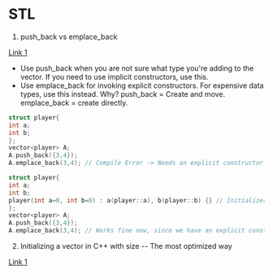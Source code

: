 # STL

1. push_back vs emplace_back

[Link 1](https://abseil.io/tips/112)
- Use push_back when you are not sure what type you're adding to the vector. If you need to use implicit constructors, use this.
- Use emplace_back for invoking explicit constructors. For expensive data types, use this instead. Why? push_back = Create and move. emplace_back = create directly. 

```C++
struct player{
int a; 
int b;
};
vector<player> A;
A.push_back({3,4});
A.emplace_back(3,4); // Compile Error -> Needs an explicit constructor to work on. 
 ``` 
 ```C++
struct player{
int a; 
int b;
player(int a=0, int b=0) : a(player::a), b(player::b) {} // Initializer List
};
vector<player> A;
A.push_back({3,4});
A.emplace_back(3,4); // Works fine now, since we have an explicit constructor
 ``` 
 
 


2. Initializing a vector in C++ with size -- The most optimized way

[Link 1](https://stackoverflow.com/questions/25108854/initializing-the-size-of-a-c-vector/25108894)


